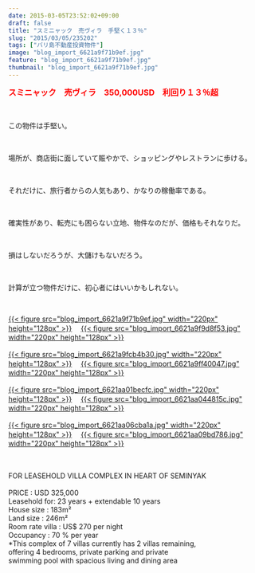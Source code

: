 ```yaml
---
date: 2015-03-05T23:52:02+09:00
draft: false
title: "スミニャック　売ヴィラ　手堅く１３％"
slug: "2015/03/05/235202"
tags: ["バリ島不動産投資物件"]
image: "blog_import_6621a9f71b9ef.jpg"
feature: "blog_import_6621a9f71b9ef.jpg"
thumbnail: "blog_import_6621a9f71b9ef.jpg"
---
```

<p><font color="#ff0000" size="3"><strong>スミニャック　売ヴィラ　350,000USD　利回り１３％超</strong></font></p><br/><p>この物件は手堅い。</p><br/><p>場所が、商店街に面していて賑やかで、ショッピングやレストランに歩ける。</p><br/><p>それだけに、旅行者からの人気もあり、かなりの稼働率である。</p><br/><p>確実性があり、転売にも困らない立地、物件なのだが、価格もそれなりだ。</p><br/><p>損はしないだろうが、大儲けもないだろう。</p><br/><p>計算が立つ物件だけに、初心者にはいいかもしれない。</p><br/><p><a href="blog_import_6621a9f85731b.jpg">{{< figure src="blog_import_6621a9f71b9ef.jpg" width="220px" height="128px" >}}</a> 　<a href="blog_import_6621a9fb1cf02.jpg">{{< figure src="blog_import_6621a9f9d8f53.jpg" width="220px" height="128px" >}}</a> <br/><br/><a href="blog_import_6621a9fdec06f.jpg">{{< figure src="blog_import_6621a9fcb4b30.jpg" width="220px" height="128px" >}}</a> 　<a href="blog_import_6621aa007ac94.jpg">{{< figure src="blog_import_6621a9ff40047.jpg" width="220px" height="128px" >}}</a> <br/><br/><a href="blog_import_6621aa02f3a5c.jpg">{{< figure src="blog_import_6621aa01becfc.jpg" width="220px" height="128px" >}}</a> 　<a href="blog_import_6621aa057f086.jpg">{{< figure src="blog_import_6621aa044815c.jpg" width="220px" height="128px" >}}</a> <br/><br/><a href="blog_import_6621aa0842582.jpg">{{< figure src="blog_import_6621aa06cba1a.jpg" width="220px" height="128px" >}}</a> 　<a href="blog_import_6621aa0b02f7e.jpg">{{< figure src="blog_import_6621aa09bd786.jpg" width="220px" height="128px" >}}</a> <br/><br/><br/></p><p>FOR LEASEHOLD VILLA COMPLEX IN HEART OF SEMINYAK <br/><br/>PRICE : USD 325,000 <br/>Leasehold for: 23 years + extendable 10 years <br/>House size : 183m² <br/>Land size : 246m² <br/>Room rate villa : US$ 270 per night <br/>Occupancy : 70 % per year <br/>*This complex of 7 villas currently has 2 villas remaining, <br/>offering 4 bedrooms, private parking and private <br/>swimming pool with spacious living and dining area <br/></p><br/><br/>

